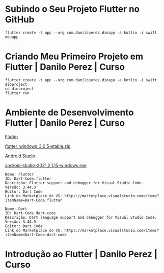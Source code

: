 # Subindo o Seu Projeto Flutter no GitHub

```
flutter create -t app --org com.daniloperez.dioapp -a kotlin -i swift meuapp
```

# Criando Meu Primeiro Projeto em Flutter | Danilo Perez | Curso

```
flutter create -t app --org com.daniloperez.dioapp -a kotlin -i swift dioproject
cd dioproject
flutter run
```

# Ambiente de Desenvolvimento Flutter | Danilo Perez | Curso

[Flutter](https://flutter.dev/?gad_source=1&gclid=Cj0KCQiAvbm7BhC5ARIsAFjwNHsK3N41MotleC9zH1Y20RRbLPHmNShbkrOtcCygdb5xrGr9hJli1UUaAr3CEALw_wcB&gclsrc=aw.ds)

[flutter_windows_3.0.5-stable.zip](https://storage.googleapis.com/flutter_infra_release/releases/stable/windows/flutter_windows_3.0.5-stable.zip)

[Android Studio](https://developer.android.com/studio?gad_source=1&gclid=Cj0KCQiAvbm7BhC5ARIsAFjwNHs7ZYolynvJBfsuBcCWWfx4EPk27eGK2ainygVonOBTgo9mhHXsCKIaAmcMEALw_wcB&gclsrc=aw.ds&hl=pt-br)

[android-studio-2021.2.1.15-windows.exe](https://redirector.gvt1.com/edgedl/android/studio/install/2021.2.1.15/android-studio-2021.2.1.15-windows.exe)

```
Nome: Flutter
ID: Dart-Code.flutter
Descrição: Flutter support and debugger for Visual Studio Code.
Versão: 3.44.0
Editor: Dart Code
Link do Marketplace do VS: https://marketplace.visualstudio.com/items?itemName=Dart-Code.flutter
```

```
Nome: Dart
ID: Dart-Code.dart-code
Descrição: Dart language support and debugger for Visual Studio Code.
Versão: 3.44.0
Editor: Dart Code
Link do Marketplace do VS: https://marketplace.visualstudio.com/items?itemName=Dart-Code.dart-code
```

# Introdução ao Flutter | Danilo Perez | Curso
